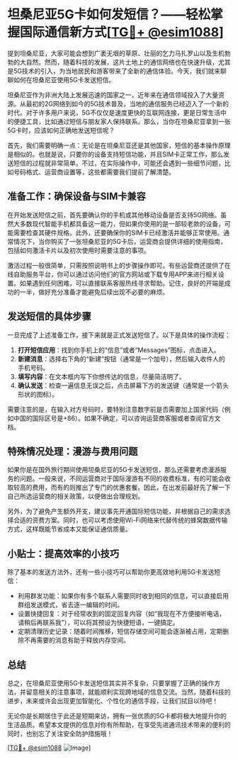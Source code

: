 # 坦桑尼亚5G卡如何发短信？——轻松掌握国际通信新方式[[TG💪+ @esim1088](https://t.me/s/esim1088)]

提到坦桑尼亚，大家可能会想到广袤无垠的草原、壮丽的乞力马扎罗山以及生机勃勃的大自然。然而，随着科技的发展，这片土地上的通信网络也在快速升级，尤其是5G技术的引入，为当地居民和游客带来了全新的通信体验。今天，我们就来聊聊如何在坦桑尼亚使用5G卡发送短信。

坦桑尼亚作为非洲大陆上发展迅速的国家之一，近年来在通信领域投入了大量资源。从最初的2G网络到如今的5G技术普及，当地的通信服务已经迈入了一个新的时代。对于许多用户来说，5G不仅仅是速度更快的互联网连接，更是日常生活中的便捷工具，比如通过短信与朋友家人保持联系。那么，当你在坦桑尼亚拿到一张5G卡时，应该如何正确地发送短信呢？

首先，我们需要明确一点：无论是在坦桑尼亚还是其他国家，短信的基本操作原理是相似的。也就是说，只要你的设备支持短信功能，并且SIM卡正常工作，那么发送短信的过程就非常简单。不过，在实际操作中，可能还会遇到一些细节问题，比如号码格式、运营商设置等，这些都需要我们提前了解清楚。

## 准备工作：确保设备与SIM卡兼容

在开始发送短信之前，首先要确认你的手机或其他移动设备是否支持5G网络。虽然大多数现代智能手机都具备这一能力，但如果你使用的是一部较老款的设备，可能需要检查其硬件规格。此外，还要确保你的SIM卡已经激活并能够正常使用。通常情况下，当你购买了一张坦桑尼亚的5G卡后，运营商会提供详细的使用指南，包括如何激活卡片以及初次使用时需要注意的事项。

激活过程一般很简单，只需按照说明书上的步骤操作即可。有些运营商还提供了在线自助服务平台，你可以通过访问他们的官方网站或下载专用APP来进行相关设置。如果遇到任何困难，可以直接联系客服热线寻求帮助。记住，良好的开端是成功的一半，做好充分准备才能避免后续出现不必要的麻烦。

## 发送短信的具体步骤

一旦完成了上述准备工作，接下来就是正式发送短信了。以下是具体的操作流程：

1. **打开短信应用**：找到你手机上的“信息”或者“Messages”图标，点击进入。
2. **新建消息**：选择右下角的“新建”按钮（通常是一个加号），然后输入收件人的手机号码。
3. **填写内容**：在文本框内写下你想传达的信息，尽量简洁明了。
4. **确认发送**：检查一遍信息无误之后，点击屏幕下方的发送键（通常是一个箭头形状的图标）。

需要注意的是，在输入对方号码时，要特别注意数字前是否需要加上国家代码（例如中国的国际区号是+86）。如果不确定，可以咨询运营商客服或者查阅官方文档。

## 特殊情况处理：漫游与费用问题

如果你是在国外旅行期间使用坦桑尼亚的5G卡发送短信，那么还需要考虑漫游服务的问题。一般来说，不同运营商对于国际漫游有不同的收费标准，有的可能会收取较高的费用，而有的则推出了专门的优惠套餐。因此，在出发前最好先了解一下自己所选运营商的相关政策，以便做出合理规划。

另外，为了避免产生额外开支，建议事先开通国际短信功能，并根据自己的需求选择合适的资费方案。同时，也可以考虑使用Wi-Fi网络来代替传统的蜂窝数据传输方式，这样既能节省成本又能保证通信质量。

## 小贴士：提高效率的小技巧

除了基本的发送方法外，还有一些小技巧可以帮助你更高效地利用5G卡发送短信：

- 利用群发功能：如果你有多个联系人需要同时收到相同的信息，可以直接启用群组发送模式，省去逐一编辑的时间。
- 设置快捷回复：对于经常收到的固定回复内容（如“我现在不方便接听电话，请稍后再联系我”），可以将其预设为快捷短语，一键搞定。
- 定期清理历史记录：随着时间推移，短信存储空间可能会逐渐被占用，定期删除不再需要的消息有助于释放内存空间。

## 总结

总之，在坦桑尼亚使用5G卡发送短信其实并不复杂，只要掌握了正确的操作方法，并留意相关的注意事项，就能顺利实现跨地域的信息交流。当然，随着科技的进步，未来或许会出现更加智能化、个性化的通信手段，让我们拭目以待吧！

无论你是长期居住于此还是短期来访，拥有一张优质的5G卡都将极大地提升你的生活品质。希望本文提供的信息对你有所帮助，在享受先进通讯技术带来的便利的同时，也别忘了关注安全防护措施哦！

[[TG💪+ @esim1088](https://t.me/s/esim1088) ![Image](https://i.postimg.cc/4NQfJmqS/Snipaste-2025-05-13-00-14-12.png)]